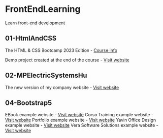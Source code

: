 # FrontEndLearning
Learn front-end development

## 01-HtmlAndCSS
The HTML & CSS Bootcamp 2023 Edition - [Course info](https://www.udemy.com/course/html-and-css-bootcamp)

Demo project created at the end of the course - [Visit website](https://panyip.github.io/FrontEndLearning/01-HtmlAndCSS/18-Project-Swipe/index.html)

## 02-MPElectricSystemsHu
The new version of my company website - [Visit website](https://panyip.github.io/FrontEndLearning/02-MPElectricSystemsHu/index.html)

## 04-Bootstrap5
EBook example website - [Visit website](https://panyip.github.io/FrontEndLearning/04-Bootstrap5/04-EBook-Website/index.html)
Corso Training example website - [Visit website](https://panyip.github.io/FrontEndLearning/04-Bootstrap5/05-Corso-Training-Website/index.html)
Portfolio example website - [Visit website](https://panyip.github.io/FrontEndLearning/04-Bootstrap5/06-Portfolio-Website/index.html)
Yavin Office Design example website - [Visit website](https://panyip.github.io/FrontEndLearning/04-Bootstrap5/07-Yavin-Office-Design-Website/index.html)
Vera Software Solutions example website - [Visit website](https://panyip.github.io/FrontEndLearning/04-Bootstrap5/08-Vera-Software-Solutions-Website/index.html)

